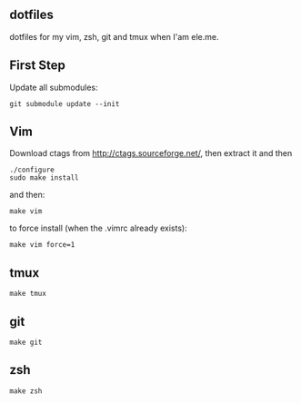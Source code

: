 dotfiles
---------

dotfiles for my vim, zsh, git and tmux when I'am ele.me.

First Step
----------

Update all submodules:

```
git submodule update --init
```

Vim
----

Download ctags from http://ctags.sourceforge.net/, then extract it and then

```
./configure
sudo make install
```

and then:

```
make vim
```

to force install (when the .vimrc already exists):

```
make vim force=1
```

tmux
-----

```
make tmux
```

git
---


```
make git
```

zsh
---

```
make zsh
```
